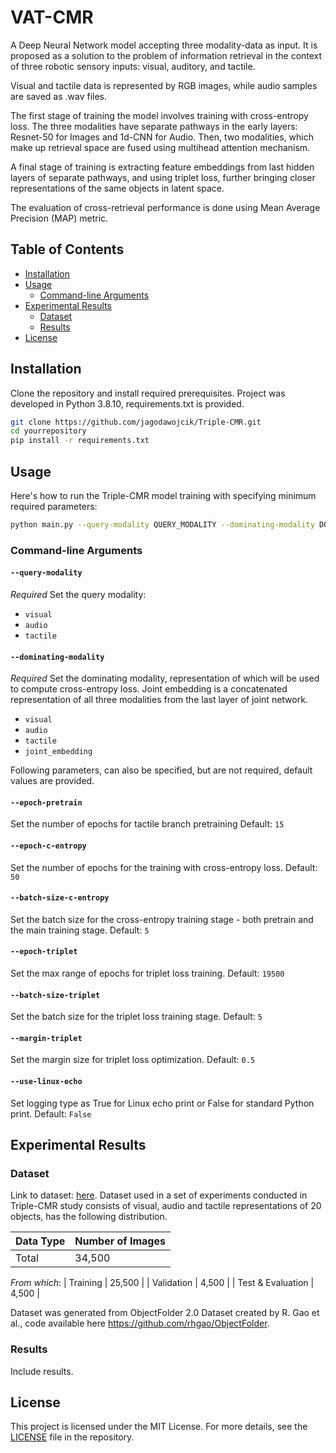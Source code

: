 # VAT-CMR

A Deep Neural Network model accepting three modality-data as input. It is proposed as a solution to the problem of information retrieval in the context of three robotic sensory inputs: visual, auditory, and tactile.

Visual and tactile data is represented by RGB images, while audio samples are saved as .wav files. 

The first stage of training the model involves training with cross-entropy loss. The three modalities have separate pathways in the early layers: Resnet-50 for Images and 1d-CNN for Audio. Then, two modalities, which make up retrieval space are fused using multihead attention mechanism.

A final stage of training is extracting feature embeddings from last hidden layers of separate pathways, and using triplet loss, further bringing closer representations of the same objects in latent space.

The evaluation of cross-retrieval performance is done using Mean Average Precision (MAP) metric.

## Table of Contents

- [Installation](#installation)
- [Usage](#usage)
  - [Command-line Arguments](#command-line-arguments)
- [Experimental Results](#experimental-results)
  - [Dataset](#Dataset)
  - [Results](#Results)
- [License](#license)

## Installation

Clone the repository and install required prerequisites. 
Project was developed in Python 3.8.10, requirements.txt is provided.

```bash
git clone https://github.com/jagodawojcik/Triple-CMR.git
cd yourrepository
pip install -r requirements.txt
```

## Usage

Here's how to run the Triple-CMR model training with specifying minimum required parameters:

```bash
python main.py --query-modality QUERY_MODALITY --dominating-modality DOMINATING_MODALITY
```

### Command-line Arguments

#### `--query-modality`

*Required* Set the query modality:

- `visual`
- `audio`
- `tactile`

#### `--dominating-modality`

*Required* Set the dominating modality, representation of which will be used to compute cross-entropy loss. Joint embedding is a concatenated representation of all three modalities from the last layer of joint network.

- `visual`
- `audio`
- `tactile`
- `joint_embedding`

Following parameters, can also be specified, but are not required, default values are provided.

#### `--epoch-pretrain`

Set the number of epochs for tactile branch pretraining Default: `15`

#### `--epoch-c-entropy`

Set the number of epochs for the training with cross-entropy loss. Default: `50`

#### `--batch-size-c-entropy`

Set the batch size for the cross-entropy training stage - both pretrain and the main training stage. Default: `5`

#### `--epoch-triplet`

Set the max range of epochs for triplet loss training. Default: `19500`

#### `--batch-size-triplet`

Set the batch size for the triplet loss training stage. Default: `5`

#### `--margin-triplet`

Set the margin size for triplet loss optimization. Default: `0.5`

#### `--use-linux-echo`

Set logging type as True for Linux echo print or False for standard Python print. Default: `False`

## Experimental Results

### Dataset
Link to dataset: [here](https://drive.google.com/drive/folders/1tUKbRt5QgVkjYPtqwllNBinv4hjf9rzW?usp=drive_link).
Dataset used in a set of experiments conducted in Triple-CMR study consists of visual, audio and tactile representations of 20 objects, has the following distribution.

| Data Type       | Number of Images |
|-----------------|------------------|
| Total           | 34,500           |
*From which*:
| Training        | 25,500           |
| Validation      | 4,500            |
| Test & Evaluation | 4,500          |

Dataset was generated from ObjectFolder 2.0 Dataset created by R. Gao et al., code available here https://github.com/rhgao/ObjectFolder.

### Results

Include results.

## License

This project is licensed under the MIT License. For more details, see the [LICENSE](LICENSE) file in the repository.
